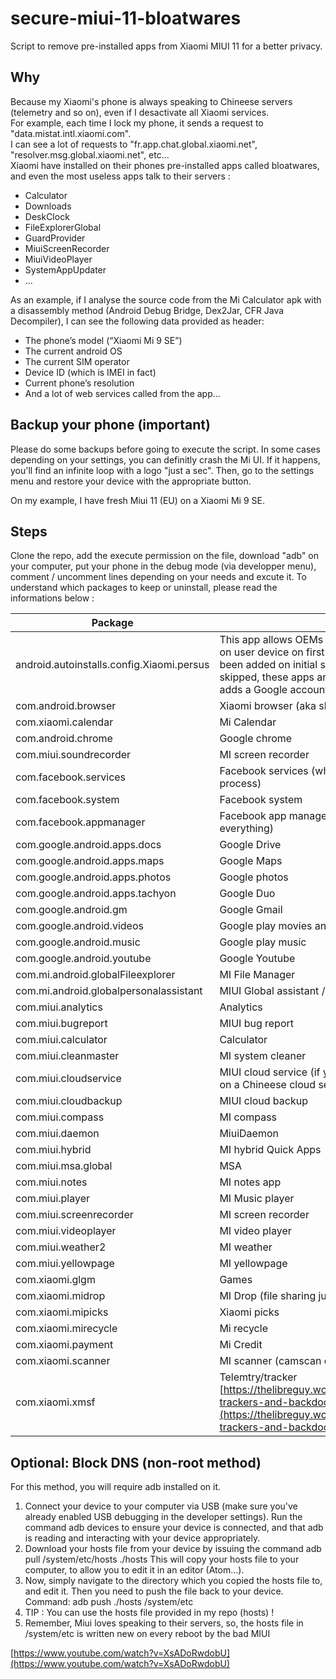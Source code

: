 # secure-miui-11-bloatwares
Script to remove pre-installed apps from Xiaomi MIUI 11 for a better privacy.

## Why
Because my Xiaomi's phone is always speaking to Chineese servers (telemetry and so on), even if I desactivate all Xiaomi services.<br/>
For example, each time I lock my phone, it sends a request to "data.mistat.intl.xiaomi.com".<br/>
I can see a lot of requests to "fr.app.chat.global.xiaomi.net", "resolver.msg.global.xiaomi.net", etc...<br/>
Xiaomi have installed on their phones pre-installed apps called bloatwares, and even the most useless apps talk to their servers :<br/>
 - Calculator
 - Downloads
 - DeskClock
 - FileExplorerGlobal
 - GuardProvider
 - MiuiScreenRecorder
 - MiuiVideoPlayer
 - SystemAppUpdater
 - ...

As an example, if I analyse the source code from the Mi Calculator apk with a disassembly method (Android Debug Bridge, Dex2Jar, CFR Java Decompiler), I can see the following data provided as header:

 - The phone’s model (“Xiaomi Mi 9 SE”)
 - The current android OS
 - The current SIM operator
 - Device ID (which is IMEI in fact)
 - Current phone’s resolution
 - And a lot of web services called from the app...


## Backup your phone (important)
Please do some backups before going to execute the script.
In some cases depending on your settings, you can definitly crash the Mi UI. 
If it happens, you'll find an infinite loop with a logo "just a sec". Then, go to the settings menu and restore your device with the appropriate button.

On my example, I have fresh Miui 11 (EU) on a Xiaomi Mi 9 SE.

## Steps
Clone the repo, add the execute permission on the file, download "adb" on your computer, put your phone in the debug mode (via developper menu), comment / uncomment lines depending on your needs and excute it.
To understand which packages to keep or uninstall, please read the informations below :

| **Package** | **What is it** |
| --- | --- |
| android.autoinstalls.config.Xiaomi.persus | This app allows OEMs to install certain predefined apps on user device on first setup after a Google account has been added on initial setup screen. If account setup is skipped, these apps are auto-installed whenever a user adds a Google account. |
| com.android.browser | Xiaomi browser (aka skinned UC browser with ads) |
| com.xiaomi.calendar | Mi Calendar |
| com.android.chrome | Google chrome |
| com.miui.soundrecorder | MI screen recorder |
| com.facebook.services | Facebook services (why is this a system privilaged process) |
| com.facebook.system | Facebook system |
| com.facebook.appmanager | Facebook app manager (no i don&#39;t want fb to monitor everything) |
| com.google.android.apps.docs | Google Drive |
| com.google.android.apps.maps | Google Maps |
| com.google.android.apps.photos | Google photos |
| com.google.android.apps.tachyon | Google Duo |
| com.google.android.gm | Google Gmail |
| com.google.android.videos | Google play movies and tv |
| com.google.android.music | Google play music |
| com.google.android.youtube | Google Youtube |
| com.mi.android.globalFileexplorer | MI File Manager |
| com.mi.android.globalpersonalassistant | MIUI Global assistant / App vault |
| com.miui.analytics | Analytics |
| com.miui.bugreport | MIUI bug report |
| com.miui.calculator | Calculator |
| com.miui.cleanmaster | MI system cleaner |
| com.miui.cloudservice | MIUI cloud service (if you don't want to see your datas on a Chineese cloud server) |
| com.miui.cloudbackup | MIUI cloud backup |
| com.miui.compass | MI compass |
| com.miui.daemon | MiuiDaemon |
| com.miui.hybrid | MI hybrid Quick Apps |
| com.miui.msa.global | MSA |
| com.miui.notes | MI notes app |
| com.miui.player | MI Music player |
| com.miui.screenrecorder | MI screen recorder |
| com.miui.videoplayer | MI video player |
| com.miui.weather2 | MI weather |
| com.miui.yellowpage | MI yellowpage |
| com.xiaomi.glgm | Games |
| com.xiaomi.midrop | MI Drop (file sharing just like shareit) |
| com.xiaomi.mipicks | Xiaomi picks |
| com.xiaomi.mirecycle | Mi recycle |
| com.xiaomi.payment | Mi Credit |
| com.xiaomi.scanner | MI scanner (camscan can do this better) |
| com.xiaomi.xmsf | Telemtry/tracker [https://thelibreguy.wordpress.com/2016/10/16/xiaomi-trackers-and-backdoors-update/](https://thelibreguy.wordpress.com/2016/10/16/xiaomi-trackers-and-backdoors-update/) |

## Optional: Block DNS (non-root method)

For this method, you will require adb installed on it.
1. Connect your device to your computer via USB (make sure you&#39;ve already enabled USB debugging in the developer settings). Run the command
adb devices to ensure your device is connected, and that adb is reading and interacting with your device appropriately.
2. Download your hosts file from your device by issuing the command
adb pull /system/etc/hosts ./hosts
This will copy your hosts file to your computer, to allow you to edit it in an editor (Atom...).
3. Now, simply navigate to the directory which you copied the hosts file to, and edit it. Then you need to push the file back to your device. Command:
adb push ./hosts /system/etc
4. TIP : You can use the hosts file provided in my repo (hosts) !
4. Remember, Miui loves speaking to their servers, so, the hosts file in /system/etc is written new on every reboot by the bad MIUI



[https://www.youtube.com/watch?v=XsADoRwdobU](https://www.youtube.com/watch?v=XsADoRwdobU)
